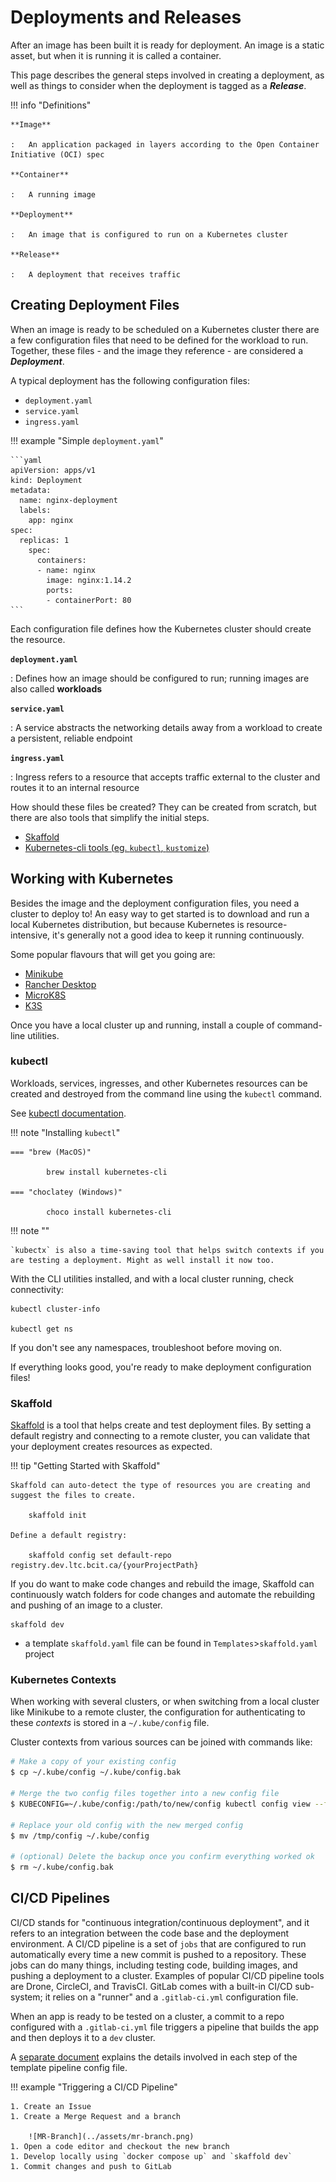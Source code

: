 # Deployments and Releases

After an image has been built it is ready for deployment. An image is a static asset, but when it is running it is called a container.

This page describes the general steps involved in creating a deployment, as well as things to consider when the deployment is tagged as a ***Release***.

!!! info "Definitions"

    **Image**

    :   An application packaged in layers according to the Open Container Initiative (OCI) spec

    **Container**

    :   A running image

    **Deployment**

    :   An image that is configured to run on a Kubernetes cluster

    **Release**

    :   A deployment that receives traffic


## Creating Deployment Files

When an image is ready to be scheduled on a Kubernetes cluster there are a few configuration files that need to be defined for the workload to run. Together, these files - and the image they reference - are considered a ***Deployment***.

A typical deployment has the following configuration files:

* `deployment.yaml`
* `service.yaml`
* `ingress.yaml`

!!! example "Simple `deployment.yaml`"

    ```yaml
    apiVersion: apps/v1
    kind: Deployment
    metadata:
      name: nginx-deployment
      labels:
        app: nginx
    spec:
      replicas: 1
        spec:
          containers:
          - name: nginx
            image: nginx:1.14.2
            ports:
            - containerPort: 80
    ```

Each configuration file defines how the Kubernetes cluster should create the resource.

**`deployment.yaml`**

:   Defines how an image should be configured to run; running images are also called **workloads**

**`service.yaml`**

:   A service abstracts the networking details away from a workload to create a persistent, reliable endpoint

**`ingress.yaml`**

:   Ingress refers to a resource that accepts traffic external to the cluster and routes it to an internal resource


How should these files be created? They can be created from scratch, but there are also tools that simplify the initial steps.

- [Skaffold](https://skaffold.dev)
- [Kubernetes-cli tools (eg. `kubectl`, `kustomize`)](https://kubernetes.io/docs/tasks/tools/)


## Working with Kubernetes

Besides the image and the deployment configuration files, you need a cluster to deploy to! An easy way to get started is to download and run a local Kubernetes distribution, but because Kubernetes is resource-intensive, it's generally not a good idea to keep it running continuously.

Some popular flavours that will get you going are:

* [Minikube](https://minikube.sigs.k8s.io/docs/start/)
* [Rancher Desktop](https://rancherdesktop.io/)
* [MicroK8S](https://microk8s.io/)
* [K3S](https://k3s.io/)

Once you have a local cluster up and running, install a couple of command-line utilities.


### kubectl

Workloads, services, ingresses, and other Kubernetes resources can be created and destroyed from the command line using the `kubectl` command.

See [kubectl documentation](https://kubectl.docs.kubernetes.io/guides/introduction/kubectl/).

!!! note "Installing `kubectl`"

    === "brew (MacOS)"

            brew install kubernetes-cli

    === "choclatey (Windows)"

            choco install kubernetes-cli

!!! note ""

    `kubectx` is also a time-saving tool that helps switch contexts if you are testing a deployment. Might as well install it now too.

With the CLI utilities installed, and with a local cluster running, check connectivity:

    kubectl cluster-info

    kubectl get ns

If you don't see any namespaces, troubleshoot before moving on.

If everything looks good, you're ready to make deployment configuration files!


### Skaffold

[Skaffold](https://skaffold.dev) is a tool that helps create and test deployment files. By setting a default registry and connecting to a remote cluster, you can validate that your deployment creates resources as expected.

!!! tip "Getting Started with Skaffold"

    Skaffold can auto-detect the type of resources you are creating and suggest the files to create.
    
        skaffold init

    Define a default registry:
    
        skaffold config set default-repo registry.dev.ltc.bcit.ca/{yourProjectPath}

If you do want to make code changes and rebuild the image, Skaffold can continuously watch folders for code changes and automate the rebuilding and pushing of an image to a cluster.

    skaffold dev

- a template `skaffold.yaml` file can be found in `Templates`>`skaffold.yaml` project


### Kubernetes Contexts

When working with several clusters, or when switching from a local cluster like Minikube to a remote cluster, the configuration for authenticating to these *contexts* is stored in a `~/.kube/config` file.

Cluster contexts from various sources can be joined with commands like:

```bash
# Make a copy of your existing config
$ cp ~/.kube/config ~/.kube/config.bak

# Merge the two config files together into a new config file
$ KUBECONFIG=~/.kube/config:/path/to/new/config kubectl config view --flatten > /tmp/config

# Replace your old config with the new merged config
$ mv /tmp/config ~/.kube/config

# (optional) Delete the backup once you confirm everything worked ok
$ rm ~/.kube/config.bak
```


## CI/CD Pipelines

CI/CD stands for "continuous integration/continuous deployment", and it refers to an integration between the code base and the deployment environment. A CI/CD pipeline is a set of `jobs` that are configured to run automatically every time a new commit is pushed to a repository. These jobs can do many things, including testing code, building images, and pushing a deployment to a cluster. Examples of popular CI/CD pipeline tools are Drone, CircleCI, and TravisCI. GitLab comes with a built-in CI/CD sub-system; it relies on a "runner" and a `.gitlab-ci.yml` configuration file.

When an app is ready to be tested on a cluster, a commit to a repo configured with a `.gitlab-ci.yml` file triggers a pipeline that builds the app and then deploys it to a `dev` cluster.

A [separate document](pipeline-details.md) explains the details involved in each step of the template pipeline config file.

!!! example "Triggering a CI/CD Pipeline"

    1. Create an Issue
    1. Create a Merge Request and a branch

        ![MR-Branch](../assets/mr-branch.png)
    1. Open a code editor and checkout the new branch
    1. Develop locally using `docker compose up` and `skaffold dev`
    1. Commit changes and push to GitLab
